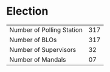 # Election

  

|     |     |
| --- | --- |
| Number of Polling Station | 317 |
| Number of BLOs | 317 |
| Number of Supervisors | 32  |
| Number of Mandals | 07  |